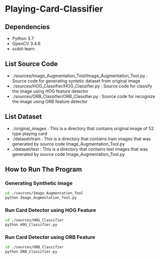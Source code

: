 # Playing-Card-Classifier

## Dependencies

* Python 3.7
* OpenCV 3.4.6
* scikit-learn

## List Source Code

* ./sources/Image_Augmentation_Tool/Image_Augmentation_Tool.py : Source code for generating syntetic dataset from original image
* ./sources/HOG_Classifier/HOG_Classifier.py : Source code for classify the image using HOG feature detector
* ./sources/ORB_Classifier/ORB_Classifier.py : Source code for recognize the image using ORB feature detector

## List Dataset

* ./original_images : This is a directory that contains original image of 52 type playing card
* ./dataset/train : This is a directory that contains train images that was generated by source code Image_Augmentation_Tool.py
* ./dataset/test : This is a directory that contains test images that was generated by source code Image_Augmentation_Tool.py

## How to Run The Program

### Generating Synthetic Image

```bash
cd ./sources/Image_Augmentation_Tool
python Image_Augmentation_Tool.py
```

### Run Card Detector using HOG Feature

```bash
cd ./sources/HOG_Classifier
python HOG_Classifier.py
```

### Run Card Detector using ORB Feature

```bash
cd ./sources/ORB_Classifier
python ORB_Classifier.py
```
